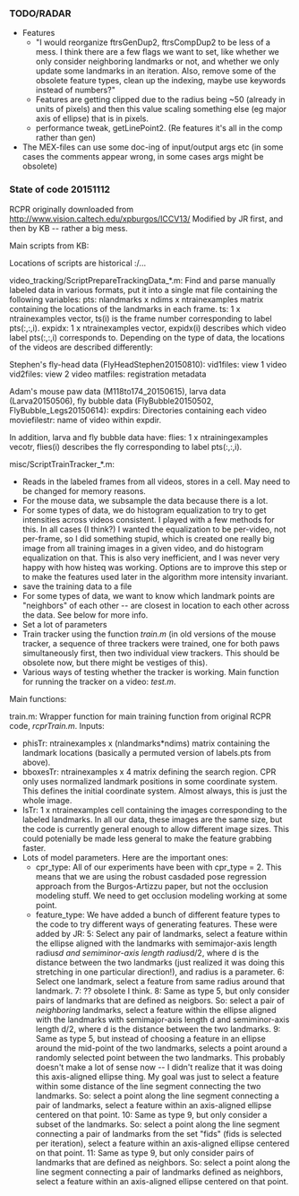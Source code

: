 ### TODO/RADAR ###

* Features
    * "I would reorganize ftrsGenDup2, ftrsCompDup2 to be less of a mess. I think there are a few flags we want to set, like whether we only consider neighboring landmarks or not, and whether we only update some landmarks in an iteration. Also, remove some of the obsolete feature types, clean up the indexing, maybe use keywords instead of numbers?"
    * Features are getting clipped due to the radius being ~50 (already in units of pixels) and then this value scaling something else (eg major axis of ellipse) that is in pixels.
    * performance tweak, getLinePoint2. (Re features it's all in the comp rather than gen)
* The MEX-files can use some doc-ing of input/output args etc (in some cases the comments appear wrong, in some cases args might be obsolete)


### State of code 20151112 ###

RCPR originally downloaded from
http://www.vision.caltech.edu/xpburgos/ICCV13/
Modified by JR first, and then by KB -- rather a big mess.

Main scripts from KB:

Locations of scripts are historical :/...

video_tracking/ScriptPrepareTrackingData_*.m: 
Find and parse manually labeled data in various formats, put it into a single mat file containing the following variables:
pts: nlandmarks x ndims x ntrainexamples matrix containing the locations of the landmarks in each frame. 
ts: 1 x ntrainexamples vector, ts(i) is the frame number corresponding to label pts(:,:,i). 
expidx: 1 x ntrainexamples vector, expidx(i) describes which video label pts(:,:,i) corresponds to. 
Depending on the type of data, the locations of the videos are described differently:

Stephen's fly-head data (FlyHeadStephen20150810): 
vid1files: view 1 video
vid2files: view 2 video
matfiles: registration metadata

Adam's mouse paw data (M118to174_20150615), larva data (Larva20150506), fly bubble data (FlyBubble20150502, FlyBubble_Legs20150614):
expdirs: Directories containing each video
moviefilestr: name of video within expdir.

In addition, larva and fly bubble data have:
flies: 1 x ntrainingexamples vecotr, flies(i) describes the fly corresponding to label pts(:,:,i). 

misc/ScriptTrainTracker_*.m:

* Reads in the labeled frames from all videos, stores in a cell. May need to be changed for memory reasons. 
* For the mouse data, we subsample the data because there is a lot. 
* For some types of data, we do histogram equalization to try to get intensities across videos consistent. I played with a few methods for this. In all cases (I think?) I wanted the equalization to be per-video, not per-frame, so I did something stupid, which is created one really big image from all training images in a given video, and do histogram equalization on that. This is also very inefficient, and I was never very happy with how histeq was working. Options are to improve this step or to make the features used later in the algorithm more intensity invariant. 
* save the training data to a file
* For some types of data, we want to know which landmark points are "neighbors" of each other -- are closest in location to each other across the data. See below for more info. 
* Set a lot of parameters
* Train tracker using the function *train.m* (in old versions of the mouse tracker, a sequence of three trackers were trained, one for both paws simultaneously first, then two individual view trackers. This should be obsolete now, but there might be vestiges of this). 
* Various ways of testing whether the tracker is working. Main function for running the tracker on a video: *test.m*. 





Main functions: 

train.m: Wrapper function for main training function from original RCPR code, *rcprTrain.m*. 
Inputs:
* phisTr: ntrainexamples x (nlandmarks*ndims) matrix containing the landmark locations (basically a permuted version of labels.pts from above). 
* bboxesTr: ntrainexamples x 4 matrix defining the search region. CPR only uses normalized landmark positions in some coordinate system. This defines the initial coordinate system. Almost always, this is just the whole image. 
* IsTr: 1 x ntrainexamples cell containing the images corresponding to the labeled landmarks. In all our data, these images are the same size, but the code is currently general enough to allow different image sizes. This could potenially be made less general to make the feature grabbing faster. 
* Lots of model parameters. Here are the important ones:
    * cpr_type: All of our experiments have been with cpr_type = 2. This means that we are using the robust casdaded pose regression approach from the Burgos-Artizzu paper, but not the occlusion modeling stuff. We need to get occlusion modeling working at some point. 
    * feature_type: We have added a bunch of different feature types to the code to try different ways of generating features. 
These were added by JR:
  5: Select any pair of landmarks, select a feature within the ellipse aligned with the landmarks with semimajor-axis length radius*d and semiminor-axis length radius*d/2, where d is the distance between the two landmarks (just realized it was doing this stretching in one particular direction!), and radius is a parameter. 
  6: Select one landmark, select a feature from same radius around that landmark. 
  7: ?? obsolete I think. 
  8: Same as type 5, but only consider pairs of landmarks that are defined as neigbors. So: select a pair of *neighboring* landmarks, select a feature within the ellipse aligned with the landmarks with semimajor-axis length d and semiminor-axis length d/2, where d is the distance between the two landmarks. 
  9: Same as type 5, but instead of choosing a feature in an ellipse around the mid-point of the two landmarks, selects a point around a randomly selected point between the two landmarks. This probably doesn't make a lot of sense now -- I didn't realize that it was doing this axis-aligned ellipse thing. My goal was just to select a feature within some distance of the line segment connecting the two landmarks. So: select a point along the line segment connecting a pair of landmarks, select a feature within an axis-aligned ellipse centered on that point. 
  10: Same as type 9, but only consider a subset of the landmarks. So: select a point along the line segment connecting a pair of landmarks from the set "fids" (fids is selected per iteration), select a feature within an axis-aligned ellipse centered on that point. 
  11: Same as type 9, but only consider pairs of landmarks that are defined as neighbors. So: select a point along the line segment connecting a pair of landmarks defined as neighbors, select a feature within an axis-aligned ellipse centered on that point.